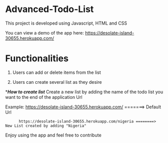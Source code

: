 # Advanced-Todo-List

This project is developed using Javascript, HTML and CSS

You can view a demo of the app here:
https://desolate-island-30655.herokuapp.com/



Functionalities
================

1. Users can add or delete items from the list

2. Users can create several list as they desire 

****************How to create list***************
Create a new list by adding the name of the todo list you want to the end of the application Url

Example: https://desolate-island-30655.herokuapp.com/ =======> Default Url

          https://desolate-island-30655.herokuapp.com/nigeria ========> New List created by adding "Nigeria"
          
Enjoy using the app and feel free to contribute

